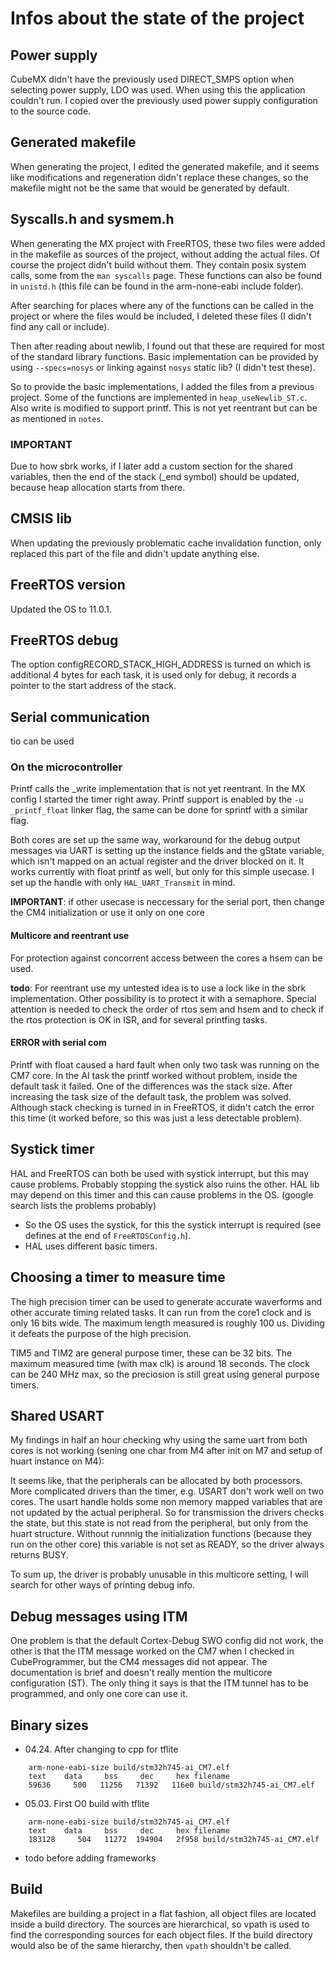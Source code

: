 # Infos about the state of the project

## Power supply

CubeMX didn't have the previously used DIRECT_SMPS option when selecting power supply, LDO was used. When using this the application couldn't run. I copied over the previously used power supply configuration to the source code.

## Generated makefile

When generating the project, I edited the generated makefile, and it seems like modifications and regeneration didn't replace these changes, so the makefile might not be the same that would be generated by default.

## Syscalls.h and sysmem.h

When generating the MX project with FreeRTOS, these two files were added in the makefile as sources of the project, without adding the actual files. Of course the project didn't build without them. They contain posix system calls, some from the `man syscalls` page. These functions can also be found in `unistd.h` (this file can be found in the arm-none-eabi include folder).

After searching for places where any of the functions can be called in the project or where the files would be included, I deleted these files (I didn't find any call or include).

Then after reading about newlib, I found out that these are required for most of the standard library functions. Basic implementation can be provided by using `--specs=nosys` or linking against `nosys` static lib? (I didn't test these).

So to provide the basic implementations, I added the files from a previous project. Some of the functions are implemented in `heap_useNewlib_ST.c`. Also write is modified to support printf. This is not yet reentrant but can be as mentioned in `notes`.

### IMPORTANT

Due to how sbrk works, if I later add a custom section for the shared variables, then the end of the stack (_end symbol) should be updated, because heap allocation starts from there.

## CMSIS lib

When updating the previously problematic cache invalidation function, only replaced this part of the file and didn't update anything else.

## FreeRTOS version

Updated the OS to 11.0.1.

## FreeRTOS debug

The option configRECORD_STACK_HIGH_ADDRESS is turned on which is additional 4 bytes for each task, it is used only for debug, it records a pointer to the start address of the stack.

## Serial communication

tio can be used

### On the microcontroller

Printf calls the _write implementation that is not yet reentrant. In the MX config I started the timer right away. Printf support is enabled by the `-u _printf_float` linker flag, the same can be done for sprintf with a similar flag.

Both cores are set up the same way, workaround for the debug output messages via UART is setting up the instance fields and the gState variable, which isn't mapped on an actual register and the driver blocked on it. It works currently with float printf as well, but only for this simple usecase. I set up the handle with only `HAL_UART_Transmit` in mind.

__IMPORTANT__: if other usecase is neccessary for the serial port, then change the CM4 initialization or use it only on one core

#### Multicore and reentrant use

For protection against concorrent access between the cores a hsem can be used.

__todo__: For reentrant use my untested idea is to use a lock like in the sbrk implementation. Other possibility is to protect it with a semaphore. Special attention is needed to check the order of rtos sem and hsem and to check if the rtos protection is OK in ISR, and for several printfing tasks.

#### __ERROR__ with serial com

Printf with float caused a hard fault when only two task was running on the CM7 core. In the AI task the printf worked without problem, inside the default task it failed. One of the differences was the stack size. After increasing the task size of the default task, the problem was solved. Although stack checking is turned in in FreeRTOS, it didn't catch the error this time (it worked before, so this was just a less detectable problem).

## Systick timer

HAL and FreeRTOS can both be used with systick interrupt, but this may cause problems. Probably stopping the systick also ruins the other. HAL lib may depend on this timer and this can cause problems in the OS. (google search lists the problems probably)

* So the OS uses the systick, for this the systick interrupt is required (see defines at the end of `FreeRTOSConfig.h`).
* HAL uses different basic timers.

## Choosing a timer to measure time

The high precision timer can be used to generate accurate waverforms and other accurate timing related tasks. It can run from the core1 clock and is only 16 bits wide. The maximum length measured is roughly 100 us. Dividing it defeats the purpose of the high precision.

TIM5 and TIM2 are general purpose timer, these can be 32 bits. The maximum measured time (with max clk) is around 18 seconds. The clock can be 240 MHz max, so the preciosion is still great using general purpose timers.

## Shared USART

My findings in half an hour checking why using the same uart from both cores is not working (sening one char from M4 after init on M7 and setup of huart instance on M4):

It seems like, that the peripherals can be allocated by both processors. More complicated drivers than the timer, e.g. USART don't work well on two cores. The usart handle holds some non memory mapped variables that are not updated by the actual peripheral. So for transmission the drivers checks the state, but this state is not read from the peripheral, but only from the huart structure. Without runnnig the initialization functions (because they run on the other core) this variable is not set as READY, so the driver always returns BUSY.

To sum up, the driver is probably unusable in this multicore setting, I will search for other ways of printing debug info.

## Debug messages using ITM

One problem is that the default Cortex-Debug SWO config did not work, the other is that the ITM message worked on the CM7 when I checked in CubeProgrammer, but the CM4 messages did not appear. The documentation is brief and doesn't really mention the multicore configuration (ST). The only thing it says is that the ITM tunnel has to be programmed, and only one core can use it.

## Binary sizes

* 04.24. After changing to cpp for tflite

```shell
    arm-none-eabi-size build/stm32h745-ai_CM7.elf
    text    data     bss     dec     hex filename
    59636     500   11256   71392   116e0 build/stm32h745-ai_CM7.elf
```

* 05.03. First O0 build with tflite

```shell
    arm-none-eabi-size build/stm32h745-ai_CM7.elf
    text    data     bss     dec     hex filename
    183128     504   11272  194904   2f958 build/stm32h745-ai_CM7.elf
```

* todo before adding frameworks

## Build

Makefiles are building a project in a flat fashion, all object files are located inside a build directory. The sources are hierarchical, so vpath is used to find the corresponding sources for each object files. If the build directory would also be of the same hierarchy, then `vpath` shouldn't be called.